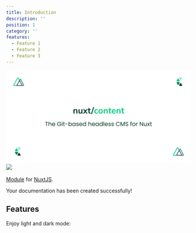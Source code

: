 ```yaml
---
title: Introduction
description: ''
position: 1
category: ''
features:
  - Feature 1
  - Feature 2
  - Feature 3
---
```


<img src="/preview.png" class="light-img" />
<img src="/preview-dark.png" class="dark-img" />

[Module]() for [NuxtJS](https://nuxtjs.org).

<alert type="success">

Your documentation has been created successfully!

</alert>

## Features

<list :items="features"></list>

<p class="flex items-center">Enjoy light and dark mode:&nbsp;<app-color-switcher class="inline-flex ml-2"></app-color-switcher></p>